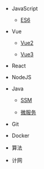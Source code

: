 <!-- docs/_sidebar.md -->

- JavaScript
  
  - [ES6](js/es6/note)

* Vue
  
  * [Vue2](vue/vue2/note)

  * [Vue3](vue/vue3/note)

- React

- NodeJS

- Java
  
  - [SSM](java/ssm/note)

  - [微服务](java/microservice/note01)

- Git

- Docker

- 算法

- 计网
